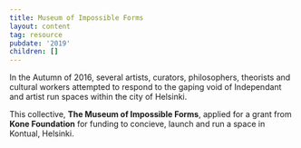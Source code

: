 ```yaml
---
title: Museum of Impossible Forms
layout: content
tag: resource
pubdate: '2019'
children: []
---
```

In the Autumn of 2016, several artists, curators, philosophers, theorists and cultural workers attempted to respond to the gaping void  of Independant and artist run spaces within the city of Helsinki. 

This collective, **The Museum of Impossible Forms**, applied for a grant from **Kone Foundation** for funding to concieve, launch and run a space in Kontual, Helsinki.
